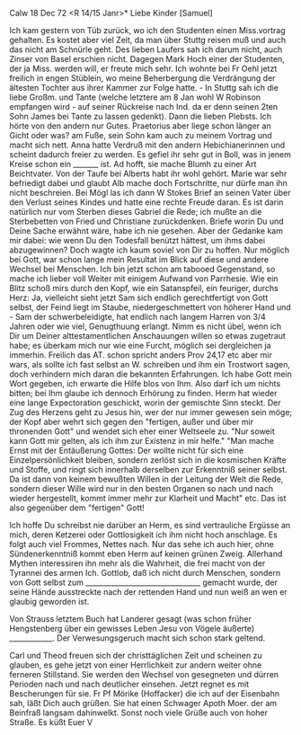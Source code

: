  Calw 18 Dec 72
 <R 14/15 Janr>*
Liebe Kinder [Samuel]

Ich kam gestern von Tüb zurück, wo ich den Studenten einen Miss.vortrag gehalten. Es kostet aber viel Zeit, da man über Stuttg reisen muß und auch das nicht am Schnürle geht. Des lieben Laufers sah ich darum nicht, auch Zinser von Basel erschien nicht. Dagegen Mark Hoch einer der Studenten, der ja Miss. werden will, er freute mich sehr. Ich wohnte bei Fr Oehl jetzt freilich in engen Stüblein, wo meine Beherbergung die Verdrängung der ältesten Tochter aus ihrer Kammer zur Folge hatte. - In Stuttg sah ich die liebe Großm. und Tante (welche letztere am 8 Jan wohl W Robinson empfangen wird - auf seiner Rückreise nach Ind. da er denn seinen 2ten Sohn James bei Tante zu lassen gedenkt). Dann die lieben Plebsts. Ich hörte von den andern nur Gutes. Praetorius aber liege schon länger an Gicht oder was? am Fuße, sein Sohn kam auch zu meinem Vortrag und macht sich nett. Anna hatte Verdruß mit den andern Hebichianerinnen und scheint dadurch freier zu werden. Es gefiel ihr sehr gut in Boll, was in jenem Kreise schon ein _______ ist. Ad hofft, sie mache Blumh zu einer Art Beichtvater. Von der Taufe bei Alberts habt ihr wohl gehört. Marie war sehr befriedigt dabei und glaubt Alb mache doch Fortschritte, nur dürfe man ihn nicht beschreien. 
Bei Mögl las ich dann W Stokes Brief an seinen Vater über den Verlust seines Kindes und hatte eine rechte Freude daran. Es ist darin natürlich nur vom Sterben dieses Gabriel die Rede; ich mußte an die Sterbebetten von Fried und Christiane zurückdenken. Briefe worin Du und Deine Sache erwähnt wäre, habe ich nie gesehen. Aber der Gedanke kam mir dabei: wie wenn Du den Todesfall benützt hättest, um ihms dabei abzugewinnen? Doch wagte ich kaum soviel von Dir zu hoffen. Nur möglich bei Gott, war schon lange mein Resultat im Blick auf diese und andere Wechsel bei Menschen. Ich bin jetzt schon am tabooed Gegenstand, so mache ich lieber voll Weiter mit einigem Aufwand von Parrhesie. Wie ein Blitz schoß mirs durch den Kopf, wie ein Satanspfeil, ein feuriger, durchs Herz: Ja, vielleicht sieht jetzt Sam sich endlich gerechtfertigt von Gott selbst, der Feind liegt im Staube, niedergeschmettert von höherer Hand und - Sam der schwerbeleidigte, hat endlich nach langem Harren von 3/4 Jahren oder wie viel, Genugthuung erlangt. Nimm es nicht übel, wenn ich Dir um Deiner alttestamentlichen Anschauungen willen so etwas zugetraut habe; es überkam mich nur wie eine Furcht, möglich sei dergleichen ja immerhin. Freilich das AT. schon spricht anders Prov 24,17 etc aber mir wars, als sollte ich fast selbst an W. schreiben und ihm ein Trostwort sagen, doch verhindern mich daran die bekannten Erfahrungen. Ich habe Gott mein Wort gegeben, ich erwarte die Hilfe blos von Ihm. Also darf ich um nichts bitten; bei Ihm glaube ich dennoch Erhörung zu finden. 
Herm hat wieder eine lange Expectoration geschickt, worin der gemischte Sinn steckt. Der Zug des Herzens geht zu Jesus hin, wer der nur immer gewesen sein möge; der Kopf aber wehrt sich gegen den "fertigen, außer und über mir thronenden Gott" und wendet sich eher einer Weltseele zu. "Nur soweit kann Gott mir gelten, als ich ihm zur Existenz in mir helfe." "Man mache Ernst mit der Entäußerung Gottes: Der wollte nicht für sich eine Einzelpersönlichkeit bleiben, sondern zerlöst sich in die kosmischen Kräfte und Stoffe, und ringt sich innerhalb derselben zur Erkenntniß seiner selbst. Da ist dann von keinem bewußten Willen in der Leitung der Welt die Rede, sondern dieser Wille wird nur in den besten Organen so nach und nach wieder hergestellt, kommt immer mehr zur Klarheit und Macht" etc. Das ist also gegenüber dem "fertigen" Gott!

Ich hoffe Du schreibst nie darüber an Herm, es sind vertrauliche Ergüsse an mich, deren Ketzerei oder Gottlosigkeit ich ihm nicht hoch anschlage. Es folgt auch viel Frommes, Nettes nach. Nur das sehe ich auch hier, ohne Sündenerkenntniß kommt eben Herm auf keinen grünen Zweig. Allerhand Mythen interessiren ihn mehr als die Wahrheit, die frei macht von der Tyrannei des armen Ich. Gottlob, daß ich nicht durch Menschen, sondern von Gott selbst zum ________________________________ gemacht wurde, der seine Hände ausstreckte nach der rettenden Hand und nun weiß an wen er glaubig geworden ist.

Von Strauss letztem Buch hat Landerer gesagt (was schon früher Hengstenberg über ein gewisses Leben Jesu von Vögele äußerte) ____________. Der Verwesungsgeruch macht sich schon stark geltend.

Carl und Theod freuen sich der christtäglichen Zeit und scheinen zu glauben, es gehe jetzt von einer Herrlichkeit zur andern weiter ohne ferneren Stillstand. Sie werden den Wechsel von gesegneten und dürren Perioden nach und nach deutlicher einsehen. Jetzt regnet es mit Bescherungen für sie. 
Fr Pf Mörike (Hoffacker) die ich auf der Eisenbahn sah, läßt Dich auch grüßen. Sie hat einen Schwager Apoth Moer. der am Beinfraß langsam dahinwelkt. Sonst noch viele Grüße auch von hoher Straße. Es küßt
 Euer V
